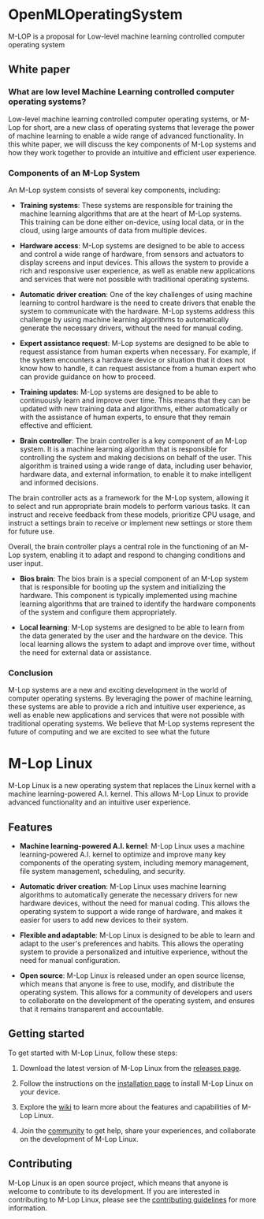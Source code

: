 # OpenMLOperatingSystem
M-LOP is a proposal for Low-level machine learning controlled computer operating system

## White paper

### What are low level Machine Learning controlled computer operating systems?

Low-level machine learning controlled computer operating systems, or M-Lop for short, are a new class of operating systems that leverage the power of machine learning to enable a wide range of advanced functionality. In this white paper, we will discuss the key components of M-Lop systems and how they work together to provide an intuitive and efficient user experience.

### Components of an M-Lop System

An M-Lop system consists of several key components, including:

- **Training systems**: These systems are responsible for training the machine learning algorithms that are at the heart of M-Lop systems. This training can be done either on-device, using local data, or in the cloud, using large amounts of data from multiple devices.

- **Hardware access**: M-Lop systems are designed to be able to access and control a wide range of hardware, from sensors and actuators to display screens and input devices. This allows the system to provide a rich and responsive user experience, as well as enable new applications and services that were not possible with traditional operating systems.

- **Automatic driver creation**: One of the key challenges of using machine learning to control hardware is the need to create drivers that enable the system to communicate with the hardware. M-Lop systems address this challenge by using machine learning algorithms to automatically generate the necessary drivers, without the need for manual coding.

- **Expert assistance request**: M-Lop systems are designed to be able to request assistance from human experts when necessary. For example, if the system encounters a hardware device or situation that it does not know how to handle, it can request assistance from a human expert who can provide guidance on how to proceed.

- **Training updates**: M-Lop systems are designed to be able to continuously learn and improve over time. This means that they can be updated with new training data and algorithms, either automatically or with the assistance of human experts, to ensure that they remain effective and efficient.

- **Brain controller**: The brain controller is a key component of an M-Lop system. It is a machine learning algorithm that is responsible for controlling the system and making decisions on behalf of the user. This algorithm is trained using a wide range of data, including user behavior, hardware data, and external information, to enable it to make intelligent and informed decisions.

The brain controller acts as a framework for the M-Lop system, allowing it to select and run appropriate brain models to perform various tasks. It can instruct and receive feedback from these models, prioritize CPU usage, and instruct a settings brain to receive or implement new settings or store them for future use.

Overall, the brain controller plays a central role in the functioning of an M-Lop system, enabling it to adapt and respond to changing conditions and user input.

- **Bios brain**: The bios brain is a special component of an M-Lop system that is responsible for booting up the system and initializing the hardware. This component is typically implemented using machine learning algorithms that are trained to identify the hardware components of the system and configure them appropriately.

- **Local learning**: M-Lop systems are designed to be able to learn from the data generated by the user and the hardware on the device. This local learning allows the system to adapt and improve over time, without the need for external data or assistance.

### Conclusion

M-Lop systems are a new and exciting development in the world of computer operating systems. By leveraging the power of machine learning, these systems are able to provide a rich and intuitive user experience, as well as enable new applications and services that were not possible with traditional operating systems. We believe that M-Lop systems represent the future of computing and we are excited to see what the future


# M-Lop Linux

M-Lop Linux is a new operating system that replaces the Linux kernel with a machine learning-powered A.I. kernel. This allows M-Lop Linux to provide advanced functionality and an intuitive user experience.

## Features

- **Machine learning-powered A.I. kernel**: M-Lop Linux uses a machine learning-powered A.I. kernel to optimize and improve many key components of the operating system, including memory management, file system management, scheduling, and security.

- **Automatic driver creation**: M-Lop Linux uses machine learning algorithms to automatically generate the necessary drivers for new hardware devices, without the need for manual coding. This allows the operating system to support a wide range of hardware, and makes it easier for users to add new devices to their system.

- **Flexible and adaptable**: M-Lop Linux is designed to be able to learn and adapt to the user's preferences and habits. This allows the operating system to provide a personalized and intuitive experience, without the need for manual configuration.

- **Open source**: M-Lop Linux is released under an open source license, which means that anyone is free to use, modify, and distribute the operating system. This allows for a community of developers and users to collaborate on the development of the operating system, and ensures that it remains transparent and accountable.



## Getting started

To get started with M-Lop Linux, follow these steps:

1. Download the latest version of M-Lop Linux from the [releases page](https://github.com/wrapperband/OpenMLOperatingSystem/releases).

2. Follow the instructions on the [installation page](https://github.com/wrapperband/OpenMLOperatingSystem/wiki/Installation) to install M-Lop Linux on your device.

3. Explore the [wiki](https://github.com/wrapperband/OpenMLOperatingSystem/wiki) to learn more about the features and capabilities of M-Lop Linux.

4. Join the [community](https://github.com/wrapperband/OpenMLOperatingSystem/community) to get help, share your experiences, and collaborate on the development of M-Lop Linux.

## Contributing

M-Lop Linux is an open source project, which means that anyone is welcome to contribute to its development. If you are interested in contributing to M-Lop Linux, please see the [contributing guidelines](https://github.com/wrapperband/OpenMLOperatingSystem/blob/main/CONTRIBUTING.md) for more information.
